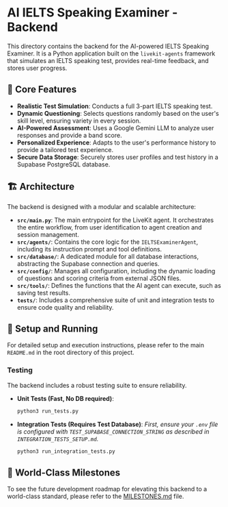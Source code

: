 # AI IELTS Speaking Examiner - Backend

This directory contains the backend for the AI-powered IELTS Speaking Examiner. It is a Python application built on the `livekit-agents` framework that simulates an IELTS speaking test, provides real-time feedback, and stores user progress.

## 🚀 Core Features

-   **Realistic Test Simulation**: Conducts a full 3-part IELTS speaking test.
-   **Dynamic Questioning**: Selects questions randomly based on the user's skill level, ensuring variety in every session.
-   **AI-Powered Assessment**: Uses a Google Gemini LLM to analyze user responses and provide a band score.
-   **Personalized Experience**: Adapts to the user's performance history to provide a tailored test experience.
-   **Secure Data Storage**: Securely stores user profiles and test history in a Supabase PostgreSQL database.

## 🏗️ Architecture

The backend is designed with a modular and scalable architecture:

-   **`src/main.py`**: The main entrypoint for the LiveKit agent. It orchestrates the entire workflow, from user identification to agent creation and session management.
-   **`src/agents/`**: Contains the core logic for the `IELTSExaminerAgent`, including its instruction prompt and tool definitions.
-   **`src/database/`**: A dedicated module for all database interactions, abstracting the Supabase connection and queries.
-   **`src/config/`**: Manages all configuration, including the dynamic loading of questions and scoring criteria from external JSON files.
-   **`src/tools/`**: Defines the functions that the AI agent can execute, such as saving test results.
-   **`tests/`**: Includes a comprehensive suite of unit and integration tests to ensure code quality and reliability.

## 🔧 Setup and Running

For detailed setup and execution instructions, please refer to the main `README.md` in the root directory of this project.

### Testing

The backend includes a robust testing suite to ensure reliability.

-   **Unit Tests (Fast, No DB required)**:
    ```bash
    python3 run_tests.py
    ```
-   **Integration Tests (Requires Test Database)**:
    *First, ensure your `.env` file is configured with `TEST_SUPABASE_CONNECTION_STRING` as described in `INTEGRATION_TESTS_SETUP.md`.*
    ```bash
    python3 run_integration_tests.py
    ```

## 🌟 World-Class Milestones

To see the future development roadmap for elevating this backend to a world-class standard, please refer to the [MILESTONES.md](./MILESTONES.md) file.
